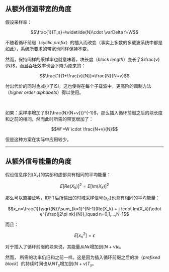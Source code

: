## 从额外信道带宽的角度

假设采样率：

$$\frac{1}{T_s}=\widetilde{N}\cdot \varDelta f=W$$

不随着循环前缀（*cyclic prefix*）的插入而改变（事实上多数的多载波系统中都是如此），系统所要求的带宽也同样保持不变。

然而，保持同样的采样率也就意味着，块长度（*block length*）变长了$\frac{v}{N}$，而且吞吐效率也会下降为原来的：

$$\frac{1}{1+\frac{v}{N}}=\frac{N}{N+v}$$

付出代价的同时也减小了ISI，这也使得在每个子载波中，更高阶的调制方法（*higher order alphabets*）得以使用。
         
<br/>

如果：采样率增加了${(\frac{N}{N+v})}^{-1}$，那么插入循环前缀之后的块长度和之前的相同，然而此时所需的带宽增加了：

$$W'=W \cdot \frac{N+v}{N}$$

但是这种方案在实际中应用较少。

----------

## 从额外信号能量的角度

假设信息序列$\{X_k\}$的实部和虚部具有相同的平均能量：

$$E[Re(X_k)]^2=E[Im(X_k)]^2$$

那么可以直接证明，IDFT后所输出的时域采样信号$\{x_n\}$也具有相同的平均能量：

$$x_n=\frac{1}{\sqrt{N}}\sum_{k=1}^{N-1}(Re(X_k) + j \cdot Im(X_k))\cdot e^{\frac{j2\pi nk}{N}},\quad n=0,1,...,N-1$$

而且：

$$E[x_n^2]= \epsilon$$

对于插入了循环前缀的块来说，其能量从$N{\epsilon}$增加到$(N+v){\epsilon}$。

然而， 所需的功率仍旧和之前一样。这是因为插入循环前缀之后的块（*prefixed block*）的持续时间也从$NT_s$增加到$(N+v)T_s$。

